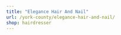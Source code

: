 ```yaml
---
title: "Elegance Hair And Nail"
url: /york-county/elegance-hair-and-nail/
shop: hairdresser
---
```


